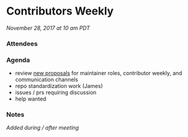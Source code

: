 # Contributors Weekly

*November 28, 2017 at 10 am PDT*


### Attendees
### Agenda
- review [new proposals](https://github.com/apollographql/apollo/blob/master/meetings/contributors-weekly/17-11-14.md) for maintainer roles, contributor weekly, and communication channels
- repo standardization work (James)
- issues / prs requiring discussion
- help wanted

### Notes
*Added during / after meeting*
